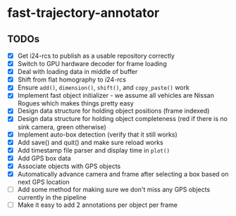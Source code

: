 # fast-trajectory-annotator

## TODOs
- [X] Get i24-rcs to publish as a usable repository correctly
- [X] Switch to GPU hardware decoder for frame loading
- [X] Deal with loading data in middle of buffer
- [X] Shift from flat homography to i24-rcs
- [X] Ensure `add()`, `dimension()`, `shift()`, and `copy_paste()` work
- [X] Implement fast object initializer - we assume all vehicles are Nissan Rogues which makes things pretty easy
- [X] Design data structure for holding object positions (frame indexed)
- [X] Design data structure for holding object completeness (red if there is no sink camera, green otherwise)
- [X] Implement auto-box detection (verify that it still works)
- [X] Add save() and quit() and make sure reload works
- [X] Add timestamp file parser and display time in `plot()`
- [X] Add GPS box data
- [X] Associate objects with GPS objects
- [X] Automatically advance camera and frame after selecting a box based on next GPS location
- [ ] Add some method for making sure we don't miss any GPS objects currently in the pipeline
- [ ] Make it easy to add 2 annotations per object per frame
